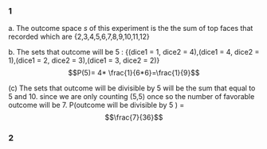 

### 1 
a. The outcome space $s$ of this experiment is the the sum of top faces that recorded which are {2,3,4,5,6,7,8,9,10,11,12}

b. The sets that outcome will be 5 :
{(dice1 = 1, dice2 = 4),(dice1 = 4, dice2 = 1),(dice1 = 2, dice2 = 3),(dice1 = 3, dice2 = 2)}
$$P(5)= 4* \frac{1}{6*6}=\frac{1}{9}$$

(c) The sets that outcome will be divisible by 5 will be the sum that equal to 5 and 10. since we are only counting (5,5) once so the number of favorable outcome will be 7. 
P(outcome will be divisible by 5  ) = $$\frac{7}{36}$$


### 2
